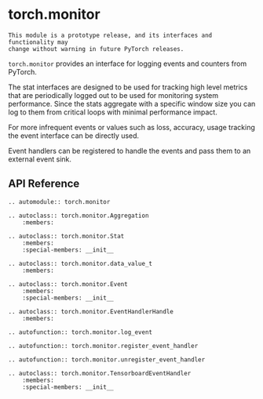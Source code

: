 # torch.monitor

```{warning}
This module is a prototype release, and its interfaces and functionality may
change without warning in future PyTorch releases.
```

``torch.monitor`` provides an interface for logging events and counters from
PyTorch.

The stat interfaces are designed to be used for tracking high level metrics that
are periodically logged out to be used for monitoring system performance. Since
the stats aggregate with a specific window size you can log to them from
critical loops with minimal performance impact.

For more infrequent events or values such as loss, accuracy, usage tracking the
event interface can be directly used.

Event handlers can be registered to handle the events and pass them to an
external event sink.

## API Reference
```{eval-rst}
.. automodule:: torch.monitor
```

```{eval-rst}
.. autoclass:: torch.monitor.Aggregation
    :members:
```

```{eval-rst}
.. autoclass:: torch.monitor.Stat
    :members:
    :special-members: __init__
```

```{eval-rst}
.. autoclass:: torch.monitor.data_value_t
    :members:
```

```{eval-rst}
.. autoclass:: torch.monitor.Event
    :members:
    :special-members: __init__
```

```{eval-rst}
.. autoclass:: torch.monitor.EventHandlerHandle
    :members:
```

```{eval-rst}
.. autofunction:: torch.monitor.log_event
```

```{eval-rst}
.. autofunction:: torch.monitor.register_event_handler
```

```{eval-rst}
.. autofunction:: torch.monitor.unregister_event_handler
```

```{eval-rst}
.. autoclass:: torch.monitor.TensorboardEventHandler
    :members:
    :special-members: __init__
```

